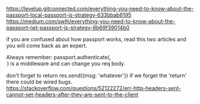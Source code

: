 https://levelup.gitconnected.com/everything-you-need-to-know-about-the-passport-local-passport-js-strategy-633bbab6195
https://medium.com/swlh/everything-you-need-to-know-about-the-passport-jwt-passport-js-strategy-8b69f39014b0

if you are confused about how passport works, read this two articles and you will come back as an expert.

Always remember: passport.authenticate(<strategy>, <option hash>) is a middleware and can change you req body.

don't forget to return res.send({msg: 'whatever'}) if we forget the 'return' there could be wired bugs.
https://stackoverflow.com/questions/52122272/err-http-headers-sent-cannot-set-headers-after-they-are-sent-to-the-client


